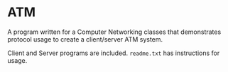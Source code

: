 # ATM

A program written for a Computer Networking classes that demonstrates protocol usage to create a client/server ATM system.

Client and Server programs are included. `readme.txt` has instructions for usage.
